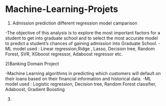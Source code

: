 # Machine-Learning-Projets
1) Admission prediction different regression model camparison

-The objective of this analysis is to explore the most important factors for a student to get into graduate school and to select the most accurate model to predict a student’s chances of gaining admission into Graduate School.
-ML model used : Linear regression,Ridge , Lasso, Decision tree, Random Forest, SVR, XGboost regressor, Adaboost regressor etc.


2)Banking Domain Project 

-Machine Learning algorithms in predicting which customers will default on their loans based on their financial information and historical data.
-ML model used : Logistic regression, Decision tree, Random Forest classifier, Adaboost, Gradient Boosting 

3) 
